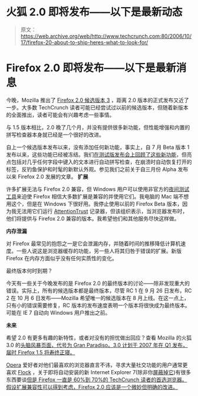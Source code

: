 # 火狐 2.0 即将发布——以下是最新动态

> 原文：<https://web.archive.org/web/http://www.techcrunch.com:80/2006/10/17/firefox-20-about-to-ship-heres-what-to-look-for/>

# Firefox 2.0 即将发布——以下是最新消息

 [](https://web.archive.org/web/20220812093436/http://www.mozilla.com/Firefox) 今晚，Mozilla 推出了 [Firefox 2.0 候选版本 3](https://web.archive.org/web/20220812093436/http://www.mozilla.com/en-US/Firefox/2.0/releasenotes/) ，距离 2.0 版本的正式发布又近了一步。大多数 TechCrunch 读者可能已经尝试过以前的候选版本，但随着新版本的全面推出，读者可能会有兴趣考虑一些事情。

与 1.5 版本相比，2.0 晚了几个月，并没有提供很多新功能，但性能增强和内置的拼写检查器本身就已经是一个很好的改进。

自上一个候选版本发布以来，没有添加任何新功能，事实上，自 7 月 Beta 版本 1 发布以来，这些功能已经被冻结。我们[在测试版发布会上回顾了这些新功能](https://web.archive.org/web/20220812093436/http://www.beta.techcrunch.com/2006/07/12/Firefox-20-beta-the-highlights/)，但亮点包括对几乎任何字段中键入的文本进行自动拼写检查，在崩溃时自动恢复打开的标签，反钓鱼保护和时髦的新默认外观。参见我们之前关于自三月份 Alpha 发布以来 Firefox 2.0 发展的文章。
 **扩展**

许多扩展无法与 Firefox 2.0 兼容，但 Windows 用户可以使用非官方的[夜间测试工具](https://web.archive.org/web/20220812093436/http://users.blueprintit.co.uk/~dave/web/Firefox/nightly)来迫使 Firefox 相信大多数扩展是兼容的并使用它们。我电脑的 Mac 端不想用这个，但是在 Windows 下很好用。我停止使用以前的 Firefox Beta 版本，因为我无法用它们运行 [AttentionTrust](https://web.archive.org/web/20220812093436/http://attentiontrust.org/) 记录器，但该组织表示，当浏览器发布时，他们将提供与 Firefox 2.0 兼容的版本。我希望他们和其他服务尽快这样做。

**内存泄漏**

对 Firefox 最常见的抱怨之一是它会泄漏内存，并随着时间的推移降低计算机速度。一些人说这是浏览器缓存的功能，另一些人将其归咎于错误的扩展。新版 Firefox 在内存方面似乎没有任何实质性的变化。

最终版本何时到期？

今天有一些关于今晚发布的是 Firefox 2.0 的最终版本的讨论——除非发现重大的错误。实际上，所有的候选版本都是最终版本，尽管 RC 1 在 9 月 26 日发布，RC 2 在 10 月 6 日发布——Mozilla 希望唯一的候选版本在 8 月上线。在这一点上，只有小的错误需要修复，RC 版本的发布速度表明一个版本将很快成为最终版本。可能在 IE 7 自动向 Windows 用户推出之前。

**未来**

希望 2.0 有更多有趣的新特性，或者对没有的担忧做出回应？查看 Mozilla 的火狐 3.0 的[头脑风暴页面，代号为 Gran Paradiso。3.0 计划于 2007 年在 Q1 发布，届时 Firefox 1.5 将寿终正寝。](https://web.archive.org/web/20220812093436/http://wiki.mozilla.org./Firefox/Feature_Brainstorming)

[Opera](https://web.archive.org/web/20220812093436/http://www.opera.com/) 爱好者对他们最喜欢的浏览器直言不讳，寻求大量社交功能的用户通常更喜欢 [Flock](https://web.archive.org/web/20220812093436/http://flock.com/) ，关于即将自动安装的新 Internet Explorer 7(除非你[屏蔽掉它](https://web.archive.org/web/20220812093436/http://www.snapfiles.com/get/ie7blockingtool.html))有很多东西要谈[但是 Firefox 一直是 60%到 70%的 TechCrunch 读者的首选浏览器。假设扩展兼容性可以得到考虑，Firefox 2.0 应该是一个微妙但明确的改进。](https://web.archive.org/web/20220812093436/http://www.beta.techcrunch.com/2006/10/09/ten-things-i-wish-ie-7-was-about-to-deliver/)